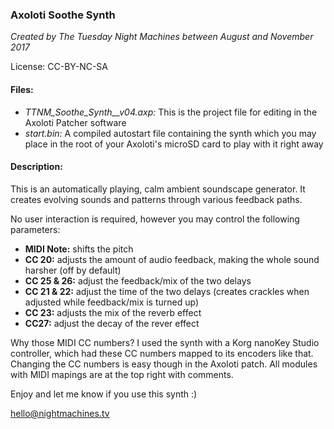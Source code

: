 ### Axoloti Soothe Synth
_Created by The Tuesday Night Machines between August and November 2017_

License: CC-BY-NC-SA

#### Files:
- _TTNM_Soothe_Synth__v04.axp:_ This is the project file for editing in the Axoloti Patcher software
- _start.bin:_ A compiled autostart file containing the synth which you may place in the root of your Axoloti's microSD card to play with it right away

#### Description:
This is an automatically playing, calm ambient soundscape generator. It creates evolving sounds and patterns through various feedback paths.

No user interaction is required, however you may control the following parameters:
- **MIDI Note:** shifts the pitch
- **CC 20:** adjusts the amount of audio feedback, making the whole sound harsher (off by default)
- **CC 25 & 26:** adjust the feedback/mix of the two delays
- **CC 21 & 22:** adjust the time of the two delays (creates crackles when adjusted while feedback/mix is turned up)
- **CC 23:** adjusts the mix of the reverb effect
- **CC27:** adjust the decay of the rever effect

Why those MIDI CC numbers? I used the synth with a Korg nanoKey Studio controller, which had these CC numbers mapped to its encoders like that. Changing the CC numbers is easy though in the Axoloti patch. All modules with MIDI mapings are at the top right with comments.

Enjoy and let me know if you use this synth :)

hello@nightmachines.tv
